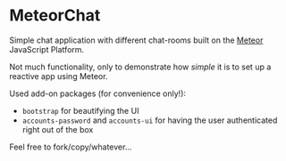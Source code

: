 MeteorChat
==========

Simple chat application with different chat-rooms built on the [Meteor](http://www.meteor.com/) JavaScript Platform.

Not much functionality, only to demonstrate how _simple_ it is to set up a reactive app using Meteor.

Used add-on packages (for convenience only!):

* `bootstrap` for beautifying the UI
* `accounts-password` and `accounts-ui` for having the user authenticated right out of the box

Feel free to fork/copy/whatever...

